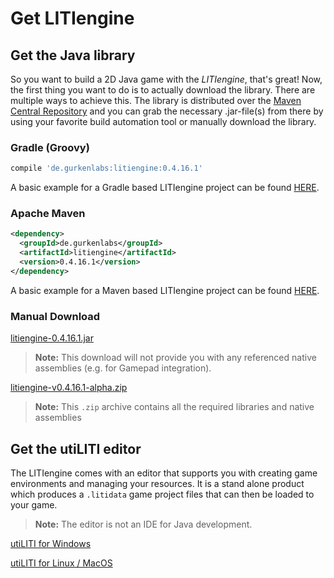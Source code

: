 # Get LITIengine

## Get the Java library

So you want to build a 2D Java game with the *LITIengine*, that's great! Now, the first thing you want to do is to actually download the library.
There are multiple ways to achieve this. The library is distributed over the [Maven Central Repository](https://search.maven.org/artifact/de.gurkenlabs/litiengine/) and you can grab the necessary .jar-file(s) from there by using your favorite build automation tool or manually download the library.

### Gradle (Groovy)
```groovy
compile 'de.gurkenlabs:litiengine:0.4.16.1'
```

A basic example for a Gradle based LITIengine project can be found [HERE](https://github.com/gurkenlabs/litiengine/tree/master/examples/hello-liti-gradle).

### Apache Maven
```xml
<dependency>
  <groupId>de.gurkenlabs</groupId>
  <artifactId>litiengine</artifactId>
  <version>0.4.16.1</version>
</dependency>
```

A basic example for a Maven based LITIengine project can be found [HERE](https://github.com/gurkenlabs/litiengine/tree/master/examples/hello-liti-maven).

### Manual Download
[litiengine-0.4.16.1.jar](https://search.maven.org/remotecontent?filepath=de/gurkenlabs/litiengine/0.4.16.1/litiengine-0.4.16.1.jar)
> **Note:** This download will not provide you with any referenced native assemblies (e.g. for Gamepad integration).

[litiengine-v0.4.16.1-alpha.zip](https://github.com/gurkenlabs/litiengine/releases/download/v0.4.16.1-alpha/litiengine-v0.4.16.1-alpha.zip)
> **Note:** This `.zip` archive contains all the required libraries and native assemblies

## Get the utiLITI editor
The LITIengine comes with an editor that supports you with creating game environments and managing your resources. It is a stand alone product which produces a `.litidata` game project files that can then be loaded to your game. 

> **Note:** The editor is not an IDE for Java development.

[utiLITI for Windows](https://github.com/gurkenlabs/litiengine/releases/download/v0.4.16.1-alpha/utiliti-v0.4.16.1-alpha-win.zip)

[utiLITI for Linux / MacOS](https://github.com/gurkenlabs/litiengine/releases/download/v0.4.16.1-alpha/utiliti-v0.4.16.1-alpha-linux-mac.zip)
